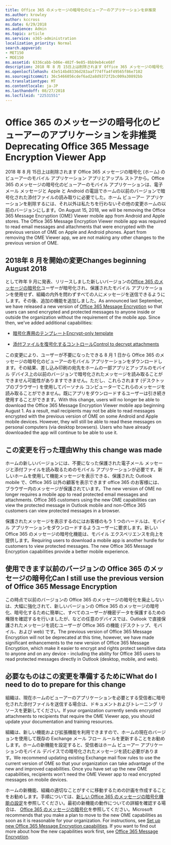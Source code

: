 ```yaml
---
title: Office 365 のメッセージの暗号化のビューアーのアプリケーションを非推奨
ms.author: krowley
author: kccross
ms.date: 6/29/2018
ms.audience: Admin
ms.topic: article
ms.service: o365-administration
localization_priority: Normal
search.appverid:
- MET150
- MOE150
ms.assetid: 6336cabb-b06e-402f-9e85-8bb9eb4ce68f
description: 2018 年 8 月 15日上は削除されます Office 365 メッセージの暗号化 (ホーム) のビューアーのモバイル アプリケーション アプリとアップル ストアから。Office 365 のメッセージの暗号化のビューアーのモバイル アプリケーションは、電子メール メッセージと Apple と Android の電話でホームの以前のバージョンで暗号化された添付ファイルの読み取りに必要でした。ホーム ビューアー アプリケーションを削除するには、それ以外は私たちを行わないその他の変更ホームの以前のバージョンにします。
ms.openlocfilehash: 43e514bd8336d283aaf774ffa4f49565f86e7102
ms.sourcegitcommit: 36c5466056cdef6ad2a8d9372f2bc009a30892bb
ms.translationtype: MT
ms.contentlocale: ja-JP
ms.lasthandoff: 08/27/2018
ms.locfileid: "22531551"
---
```

# <a name="deprecating-office-365-message-encryption-viewer-app"></a><span data-ttu-id="fe04f-105">Office 365 のメッセージの暗号化のビューアーのアプリケーションを非推奨</span><span class="sxs-lookup"><span data-stu-id="fe04f-105">Deprecating Office 365 Message Encryption Viewer App</span></span>

<span data-ttu-id="fe04f-p102">2018 年 8 月 15日上は削除されます Office 365 メッセージの暗号化 (ホーム) のビューアーのモバイル アプリケーション アプリとアップル ストアから。Office 365 のメッセージの暗号化のビューアーのモバイル アプリケーションは、電子メール メッセージと Apple と Android の電話でホームの以前のバージョンで暗号化された添付ファイルの読み取りに必要でした。ホーム ビューアー アプリケーションを削除するには、それ以外は私たちを行わないその他の変更ホームの以前のバージョンにします。</span><span class="sxs-lookup"><span data-stu-id="fe04f-p102">On August 15, 2018, we will be removing the Office 365 Message Encryption (OME) Viewer mobile app from Android and Apple stores. The Office 365 Message Encryption Viewer mobile app was required to read email messages and attachments that were encrypted with the previous version of OME on Apple and Android phones. Apart from removing the OME Viewer app, we are not making any other changes to the previous version of OME.</span></span>
  
## <a name="changes-beginning-august-2018"></a><span data-ttu-id="fe04f-109">2018年 8 月を開始の変更</span><span class="sxs-lookup"><span data-stu-id="fe04f-109">Changes beginning August 2018</span></span>

<span data-ttu-id="fe04f-p103">として昨年 9 月に発表、リリースしました新しいバージョンの[Office 365 のメッセージの暗号化](https://aka.ms/ome2017)ユーザーが暗号化され、保護されたモバイル アプリケーションを使用せず、組織の内外を問わずすべての人にメッセージを送信できるようにします。その後、追加の機能を追加しました。</span><span class="sxs-lookup"><span data-stu-id="fe04f-p103">As announced last September, we have released a new version of [Office 365 Message Encryption](https://aka.ms/ome2017) so that users can send encrypted and protected messages to anyone inside or outside the organization without the requirement of the mobile app. Since then, we've added additional capabilities:</span></span> 
  
- [<span data-ttu-id="fe04f-112">暗号化専用のテンプレート</span><span class="sxs-lookup"><span data-stu-id="fe04f-112">Encrypt-only template</span></span>](https://aka.ms/encryptonly)
    
- [<span data-ttu-id="fe04f-113">添付ファイルを復号化するコントロール</span><span class="sxs-lookup"><span data-stu-id="fe04f-113">Control to decrypt attachments</span></span>](https://techcommunity.microsoft.com/t5/Security-Privacy-and-Compliance/Admin-control-for-attachments-now-available-in-Office-365/ba-p/204007)
    
<span data-ttu-id="fe04f-p104">この変更により、ユーザーが不要になったできる 8 月 1 日から Office 365 のメッセージの暗号化のビューアーのモバイル アプリケーションをダウンロードします。その結果、差し込み印刷の宛先をホームの一部アプリとアップルのモバイル デバイス上の以前のバージョンで暗号化されたメッセージを読み取ることができません可能性がありますできません。ただし、これらされます (デスクトップのブラウザー) を使用してパーソナル コンピューターでこれらのメッセージを読み取ることができません。既にアプリをダウンロードするユーザーは引き続き使用することができます。</span><span class="sxs-lookup"><span data-stu-id="fe04f-p104">With this change, users will no longer be able to download the Office 365 Message Encryption Viewer mobile app beginning August 1. As a result, mail recipients may not be able to read messages encrypted with the previous version of OME on some Android and Apple mobile devices. However, they will still be able to read these messages on personal computers (via desktop browsers). Users who have already downloaded the app will continue to be able to use it.</span></span>
  
## <a name="why-this-change-was-made"></a><span data-ttu-id="fe04f-118">この変更を行った理由</span><span class="sxs-lookup"><span data-stu-id="fe04f-118">Why this change was made</span></span>

<span data-ttu-id="fe04f-p105">ホームの新しいバージョンには、不要になった保護された電子メール メッセージと添付ファイルを読み取るためのモバイル アプリケーションが必要です。新しいホームを使用して機能メッセージを表示できる、保護された Outlook mobile で、Office 365 以外の顧客を表示できます office 365 のお客様には、ブラウザー内のメッセージが保護されています。</span><span class="sxs-lookup"><span data-stu-id="fe04f-p105">The new version of OME no longer requires a mobile app to read protected email messages and attachments. Office 365 customers using the new OME capabilities can view the protected message in Outlook mobile and non-Office 365 customers can view protected messages in a browser.</span></span>
  
<span data-ttu-id="fe04f-p106">保護されたメッセージを表示するのにはお客様のもう 1 つのハードルは、モバイル アプリケーションをダウンロードするようユーザーに要求します。新しい Office 365 のメッセージの暗号化機能は、モバイル エクスペリエンスを向上を提供します。</span><span class="sxs-lookup"><span data-stu-id="fe04f-p106">Requiring users to download a mobile app is another hurdle for customers to view protected messages. The new Office 365 Message Encryption capabilities provide a better mobile experience.</span></span>
  
## <a name="can-i-still-use-the-previous-version-of-office-365-message-encryption"></a><span data-ttu-id="fe04f-123">使用できます以前のバージョンの Office 365 のメッセージの暗号化</span><span class="sxs-lookup"><span data-stu-id="fe04f-123">Can I still use the previous version of Office 365 Message Encryption</span></span>

<span data-ttu-id="fe04f-124">この時点で以前のバージョンの Office 365 のメッセージの暗号化を廃止しないは、大幅に強化されて、新しいバージョンの Office 365 のメッセージの暗号化、暗号化するために簡単に、すべてのユーザーが機密データを保護するための権限を確認するを行いましたが、などの任意のデバイスでは、Outlook で直接保護されたメッセージを読むユーザーが Office 365 の機能 (デスクトップ、モバイル、および web) です。</span><span class="sxs-lookup"><span data-stu-id="fe04f-124">The previous version of Office 365 Message Encryption will not be deprecated at this time, however, we have made significant enhancements to the new version of Office 365 Message Encryption, which make it easier to encrypt and rights protect sensitive data to anyone and on any device - including the ability for Office 365 users to read protected messages directly in Outlook (desktop, mobile, and web).</span></span> 
  
## <a name="what-do-i-need-to-do-to-prepare-for-this-change"></a><span data-ttu-id="fe04f-125">必要なものはこの変更を準備するために</span><span class="sxs-lookup"><span data-stu-id="fe04f-125">What do I need to do to prepare for this change</span></span>

<span data-ttu-id="fe04f-126">組織は、現在ホームのビューアーのアプリケーションを必要とする受信者に暗号化された添付ファイルを送信する場合は、ドキュメントおよびトレーニング リソースを更新してください。</span><span class="sxs-lookup"><span data-stu-id="fe04f-126">If your organization currently sends encrypted attachments to recipients that require the OME Viewer app, you should update your documentation and training resources.</span></span>
  
<span data-ttu-id="fe04f-p107">組織は、新しい機能および拡張機能を利用できますので、ホームの現在のバージョンを使用して既存の Exchange メール フロー ルールを更新することをお勧めします。ホームの新機能を設定すると、受信者はホーム ビューアー アプリケーションのモバイル デバイスでの暗号化されたメッセージを読む必要があります。</span><span class="sxs-lookup"><span data-stu-id="fe04f-p107">We recommend updating existing Exchange mail flow rules to use the current version of OME so that your organization can take advantage of the new and improved capabilities. Once you have set up the new OME capabilities, recipients won't need the OME Viewer app to read encrypted messages on mobile devices.</span></span>
  
<span data-ttu-id="fe04f-p108">ホームの新機能、組織の適切なことがすぐに移動するための計画を作成することをお勧めします。手順については、[新しい Office 365 のメッセージの暗号化機能の設定](set-up-new-message-encryption-capabilities.md)を参照してください。最初の新機能の動作についての詳細を確認する場合は、 [Office 365 のメッセージの暗号化](ome.md)を参照してください。</span><span class="sxs-lookup"><span data-stu-id="fe04f-p108">Microsoft recommends that you make a plan to move to the new OME capabilities as soon as it is reasonable for your organization. For instructions, see [Set up new Office 365 Message Encryption capabilities](set-up-new-message-encryption-capabilities.md). If you want to find out more about how the new capabilities work first, see [Office 365 Message Encryption](ome.md).</span></span>
  

